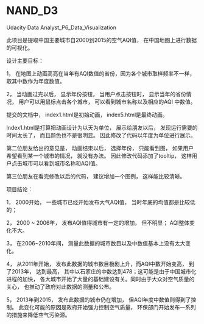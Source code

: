 # NAND_D3
Udacity Data Analyst_P6_Data_Visualization

此项目是提取中国主要城市自2000到2015的空气AQI值， 在中国地图上进行数据的可视化。

设计主要目标：

1， 在地图上动画高亮在当年有AQI数值的省份，因为各个城市取样频率不一样， 取其中数作为年度数值。

2， 当动画过完以后， 显示年份按钮， 当用户点击按钮时， 显示当年的省份情况， 用户可以用鼠标点击各个城市， 可以看到城市名称以及相应的AQI 中数值。

提交的文档中， index1.html是初始动画， index5.html是最终动画。

Index1.html是打算把动画设计为以天为单位， 展示给朋友以后， 发现运行需要的时间太长了， 而且颜色也不是很明显。 因此修改了代码以年度为单位进行展示。

第二位朋友给出的意见是， 动画结束以后， 选择年份， 只能看到图， 如果用户希望看到某一个城市的情况， 就没有办法。 因此修改代码添加了tooltip， 这样用户点击城市可以看到城市名称和AQI值。

第三位朋友在看完修改以后的代码， 建议增加一个图例， 这样能比较清晰。

项目结论：

1， 2000开始， 一些城市已经开始发布大气AQI值， 当时年底的均值都是比较低的；

2， 2000 ~ 2006年， 发布AQI值得城市有一定的增加， 但不明显； AQI整体变化不大。

3， 在2006~2010年间， 测量此数据的城市数目以及中数值基本上没有太大变化。

4， 从2011年开始， 发布此数据的城市数目极剧上升，而AQI中数开始变高， 到了2013年， 达到最高， 其中以石家庄的中数达到478；这可能是由于中国城市化进程的加快， 各大城市开始了大量的基础建设有关。同时由于大众对空气质量的关心， 也推动了政府对此数据的测量和公布。

5， 2013年到2015， 发布此数据的城市仍在增加， 但AQI年度中数值则得到了控制。 此变化可能的原因是政府开始强力控制空气质量， 环保部门开始发布一系列的措施来降低空气污染源。 
